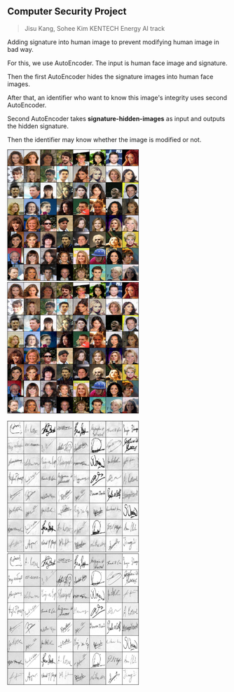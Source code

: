 ## Computer Security Project

> Jisu Kang, Sohee Kim
> KENTECH Energy AI track

Adding signature into human image to prevent modifying human image in bad way.

For this, we use AutoEncoder.  The input is human face image and signature.



Then the first AutoEncoder hides the signature images into human face images.  

After that, an identifier who want to know this image's integrity uses second AutoEncoder.



Second AutoEncoder takes **signature-hidden-images** as input and outputs the hidden signature. 

Then the identifier may know whether the image is modified or not.



<img src='./thumbnail/celeb.png' width="300" height="300" > <img src='./thumbnail/hiden_image.png' width="300" height="300"> 

<img src="./thumbnail/restored_sign_image.png" width="300" height="300"> <img src="./thumbnail/sign_image.png" width="300" height="300">

